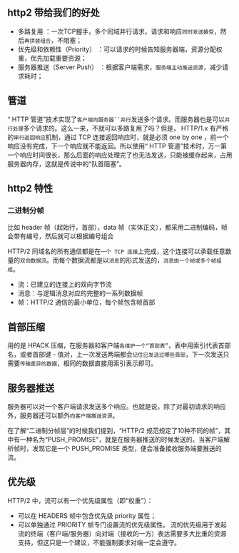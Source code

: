 ## http2 带给我们的好处
- 多路复用 ：一次TCP握手，多个同域并行请求，请求和响应`同时发送接受`，然后`再拼装组合`，不阻塞；
- 优先级和依赖性（Priority） ：可以请求的时候告知服务器端，资源分配权重，优先加载重要资源；
- 服务器推送（Server Push） ：根据客户端需求，`服务端主动推送资源`，减少请求耗时；

## 管道
“ HTTP 管道”技术实现了`客户端向服务器``并行`发送多个请求。而服务器也是可以`并行处理`多个请求的。这么一来，不就可以多路复用了吗？但是， HTTP/1.x 有严格的`串行返回响应`机制，通过 TCP 连接返回响应时，就是必须 one by one ，前一个响应没有完成，下一个响应就不能返回。所以使用“ HTTP 管道”技术时，万一第一个响应时间很长，那么后面的响应处理完了也无法发送，只能被缓存起来，占用服务器内存，这就是传说中的“队首阻塞”。

## http2 特性
### 二进制分帧
比如 header 帧（起始行，首部），data 帧（实体正文），都采用二进制编码，帧会带有编号，然后就可以根据编号组合

HTTP/2 同域名的所有通信都是在`一个 TCP 连接`上完成，这个连接可以承载任意数量的`双向数据流`。而每个数据流都是以`消息`的形式发送的，`消息由一个帧或多个帧组成`。

- 流：已建立的连接上的双向字节流
- 消息：与逻辑消息对应的完整的一系列数据帧
- 帧：HTTP/2 通信的最小单位，每个帧包含帧首部

## 首部压缩
用的是 HPACK 压缩，在服务器和客户端`各维护一个“首部表”`，表中用索引代表首部名，或者首部键 - 值对，上一次发送两端都会`记住已发送过哪些首部`，下一次发送只需要`传输差异的数据`，相同的数据直接用索引表示即可。

## 服务器推送
服务器可以对一个客户端请求发送多个响应。也就是说，除了对最初请求的响应外，服务器还可以额外`向客户端推送资源`。

在了解“二进制分帧层”的时候我们提到，“HTTP/2 规范规定了10种不同的帧”，其中有一种名为“PUSH_PROMISE”，就是在服务器推送的时候发送的。当客户端解析帧时，发现它是一个 PUSH_PROMISE 类型，便会准备接收服务端要推送的流。

## 优先级
HTTP/2 中，流可以有一个优先级属性（即“权重”）：

- 可以在 HEADERS 帧中包含优先级 priority 属性；
- 可以单独通过 PRIORITY 帧专门设置流的优先级属性。
流的优先级用于发起流的终端（客户端/服务器）向对端（接收的一方）表达需要多大比重的资源支持，但这只是一个建议，不能强制要求对端一定会遵守。

## 
